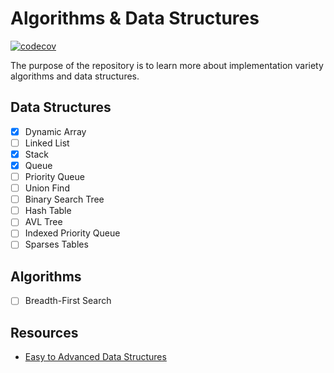 # Algorithms & Data Structures
[![codecov](https://codecov.io/gh/0eu/data-structures-and-algorithms/branch/main/graph/badge.svg?token=239H4VIYK9)](https://codecov.io/gh/0eu/data-structures-and-algorithms)

The purpose of the repository is to learn more about implementation variety algorithms and data structures.

## Data Structures
- [x] Dynamic Array
- [ ] Linked List 
- [x] Stack 
- [x] Queue 
- [ ] Priority Queue 
- [ ] Union Find 
- [ ] Binary Search Tree
- [ ] Hash Table
- [ ] AVL Tree 
- [ ] Indexed Priority Queue
- [ ] Sparses Tables 

## Algorithms 
- [ ] Breadth-First Search


## Resources
- [Easy to Advanced Data Structures](https://www.udemy.com/course/introduction-to-data-structures/)
